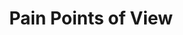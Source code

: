 ---
order: 4
link: https://www.painpointsofview.com/
title: Pain Points of View
description: is an initiative of Collegium Pharmaceutical, Inc. to support people suffering from pain, their caregivers and healthcare professionals by providing a source of information, perspectives, guidance and tools for living with and managing pain.
commissioned: Working with Catalyst Agency
video_caption: WordPress Developer.
image_caption: Backend, Frontend development.
draft: false
---